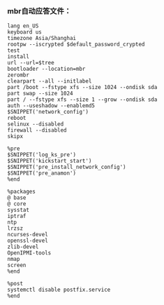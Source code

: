 ### mbr自动应答文件：

	lang en_US
	keyboard us
	timezone Asia/Shanghai
	rootpw --iscrypted $default_password_crypted
	test
	install
	url --url=$tree
	bootloader --location=mbr
	zerombr
	clearpart --all --initlabel
	part /boot --fstype xfs --size 1024 --ondisk sda
	part swap --size 1024
	part / --fstype xfs --size 1 --grow --ondisk sda
	auth --useshadow --enablemd5
	$SNIPPET('network_config')
	reboot
	selinux --disabled
	firewall --disabled
	skipx
	
	%pre
	$SNIPPET('log_ks_pre')
	$SNIPPET('kickstart_start')
	$SNIPPET('pre_install_network_config')
	$SNIPPET('pre_anamon')
	%end
	
	%packages
	@ base
	@ core
	sysstat
	iptraf
	ntp
	lrzsz
	ncurses-devel
	openssl-devel
	zlib-devel
	OpenIPMI-tools
	nmap
	screen
	%end
	
	%post
	systemctl disable postfix.service
	%end
